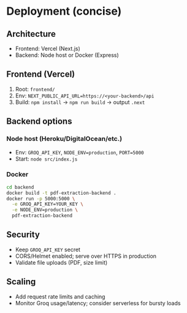 # Deployment (concise)

## Architecture
- Frontend: Vercel (Next.js)
- Backend: Node host or Docker (Express)

## Frontend (Vercel)
1) Root: `frontend/`
2) Env: `NEXT_PUBLIC_API_URL=https://<your-backend>/api`
3) Build: `npm install` → `npm run build` → output `.next`

## Backend options

### Node host (Heroku/DigitalOcean/etc.)
- Env: `GROQ_API_KEY`, `NODE_ENV=production`, `PORT=5000`
- Start: `node src/index.js`

### Docker
```bash
cd backend
docker build -t pdf-extraction-backend .
docker run -p 5000:5000 \
  -e GROQ_API_KEY=YOUR_KEY \
  -e NODE_ENV=production \
  pdf-extraction-backend
```

## Security
- Keep `GROQ_API_KEY` secret
- CORS/Helmet enabled; serve over HTTPS in production
- Validate file uploads (PDF, size limit)

## Scaling
- Add request rate limits and caching
- Monitor Groq usage/latency; consider serverless for bursty loads